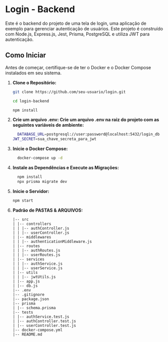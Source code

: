 # Login - Backend

Este é o backend do projeto de uma tela de login, uma aplicação de exemplo para gerenciar autenticação de usuários. Este projeto é construído com Node.js, Express.js, Jest, Prisma, PostgreSQL e utiliza JWT para autenticação.

## Como Iniciar

Antes de começar, certifique-se de ter o Docker e o Docker Compose instalados em seu sistema.

1.  **Clone o Repositório:**

    ```bash
    git clone https://github.com/seu-usuario/login.git

    cd login-backend

    npm install
    ```

2.  **Crie um arquivo .env: Crie um arquivo .env na raiz do projeto com as seguintes variáveis de ambiente:**

    ```bash
      DATABASE_URL=postgresql://user:password@localhost:5432/login_db
    JWT_SECRET=sua_chave_secreta_para_jwt

    ```

3.  **Inicie o Docker Compose:**

    ```bash
      docker-compose up -d
    ```

4.  **Instale as Dependências e Execute as Migrações:**

    ```bash
      npm install
      npx prisma migrate dev
    ```

5.  **Inicie o Servidor:**

    ```bash
    npm start
    ```

6.  **Padrão de PASTAS & ARQUIVOS:**
    ```
    |-- src
    | |-- controllers
    | | |-- authController.js
    | | |-- userController.js
    | |-- middlewares
    | | |-- authenticationMiddleware.js
    | |-- routes
    | | |-- authRoutes.js
    | | |-- userRoutes.js
    | |-- services
    | | |-- authService.js
    | | |-- userService.js
    | |-- utils
    | | |-- jwtUtils.js
    | |-- app.js
    | |-- db.js
    |-- .env
    |-- .gitignore
    |-- package.json
    |-- prisma
    | |-- schema.prisma
    |-- tests
    | |-- authService.test.js
    | |-- authController.test.js
    | |-- userController.test.js
    |-- docker-compose.yml
    |-- README.md
    ```
